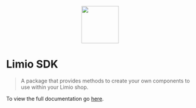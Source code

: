 <p align="center">
  <a href="https://www.limio.com">
    <img height="100" src="https://s3-eu-west-1.amazonaws.com/limio-public/limiologo.png">
  </a>
</p>

# **Limio SDK**

> A package that provides methods to create your own components to use within your Limio shop.

To view the full documentation go [here](https://developers.limio.com).
